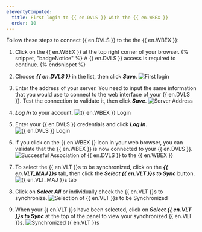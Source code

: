 ```yaml
---
eleventyComputed:
  title: First login to {{ en.DVLS }} with the {{ en.WBEX }}
  order: 10
---
```

Follow these steps to connect {{ en.DVLS }} to the the {{ en.WBEX }}:

1. Click on the {{ en.WBEX }} at the top right corner of your browser.
{% snippet, "badgeNotice" %}
A {{ en.DVLS }} access is required to continue.
{% endsnippet %}

2. Choose ***{{ en.DVLS }}*** in the list, then click ***Save***.
![First login](https://cdnweb.devolutions.net/docs/docs_en_server_Dwl4016.png)
1. Enter the address of your server. You need to input the same information that you would use to connect to the web interface of your {{ en.DVLS }}. Test the connection to validate it, then click ***Save***.
![Server Address](https://cdnweb.devolutions.net/docs/docs_en_server_Dwl4017.png)
1. ***Log In*** to your account.
![{{ en.WBEX }} Login](https://cdnweb.devolutions.net/docs/docs_en_server_Dwl4018.png)
1. Enter your {{ en.DVLS }} credentials and click ***Log In***.
![{{ en.DVLS }} Login](https://cdnweb.devolutions.net/docs/docs_en_server_Dwl4019.png)
1. If you click on the {{ en.WBEX }} icon in your web browser, you can validate that the {{ en.WBEX }} is now connected to your {{ en.DVLS }}.
![Successful Association of {{ en.DVLS }} to the {{ en.WBEX }}](https://cdnweb.devolutions.net/docs/docs_en_server_Dwl4048.png)
1. To select the {{ en.VLT }}s to be synchronized, click on the ***{{ en.VLT_MAJ }}s*** tab, then click the ***Select {{ en.VLT }}s to Sync*** button.
![{{ en.VLT_MAJ }}s tab](https://cdnweb.devolutions.net/docs/docs_en_server_Dwl4020.png)
1. Click on ***Select All*** or individually check the {{ en.VLT }}s to synchronize.
![Selection of {{ en.VLT }}s to be Synchronized](https://cdnweb.devolutions.net/docs/docs_en_server_ServerOp2014.png)
1. When your {{ en.VLT }}s have been selected, click on ***Select {{ en.VLT }}s to Sync*** at the top of the panel to view your synchronized {{ en.VLT }}s.
![Synchronized {{ en.VLT }}s](https://cdnweb.devolutions.net/docs/docs_en_server_Dwl4055.png)
